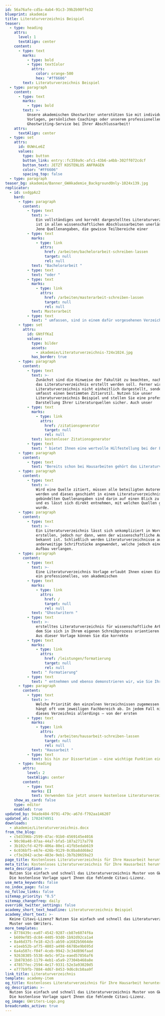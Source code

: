 ```yaml
---
id: 56a76afe-cd5a-4ab4-91c3-39b2b98ffe32
blueprint: akademie
title: Literaturverzeichnis Beispiel
teaser:
  - type: heading
    attrs:
      level: 1
      textAlign: center
    content:
      - type: text
        marks:
          - type: bold
          - type: textColor
            attrs:
              color: orange-500
              hex: "#ff6606"
        text: Literaturverzeichnis Beispiel
  - type: paragraph
    content:
      - type: text
        marks:
          - type: bold
        text: >-
          Unsere akademischen Ghostwriter unterstützen Sie mit individuellen
          Vorlagen, persönlichen Coachings oder unserem professionellen
          Ghostwriting-Service bei Ihrer Abschlussarbeit!
    attrs:
      textAlign: center
  - type: set
    attrs:
      id: 0UWnLe6Z
      values:
        type: button
        button_link: entry::fc359a9c-afc1-43b6-a4bb-302ff072cdcf
        button_text: JETZT KOSTENLOS ANFRAGEN
        color: "#FF6606"
        spacing_top: false
  - type: paragraph
teaser_bg: akademie/Banner_GWAkademie_BackgroundOnly-1024x139.jpg
replicator:
  - id: sxdgpAz2
    bard:
      - type: paragraph
        content:
          - type: text
            text: >-
              Ein vollständiges und korrekt dargestelltes Literaturverzeichnis
              ist in allen wissenschaftlichen Abschlussarbeiten unerlässlich.
              Jene Quellenangaben, die gewisse Teilbereiche einer
          - type: text
            marks:
              - type: link
                attrs:
                  href: /arbeiten/bachelorarbeit-schreiben-lassen
                  target: null
                  rel: null
            text: "Bachelorarbeit "
          - type: text
            text: "oder "
          - type: text
            marks:
              - type: link
                attrs:
                  href: /arbeiten/masterarbeit-schreiben-lassen
                  target: null
                  rel: null
            text: Masterarbeit
          - type: text
            text: " umfassen, sind in einem dafür vorgesehenen Verzeichnis zu nennen. Daher ist es für alle Studenten nicht unwesentlich, die geeignete Darstellungsform zu kennen."
      - type: set
        attrs:
          id: GNtFfKaI
          values:
            type: bilder
            assets:
              - akademie/Literaturverzeichnis-724x1024.jpg
            has_border: true
      - type: paragraph
        content:
          - type: text
            text: >-
              Zunächst sind die Hinweise der Fakultät zu beachten, nach denen
              das Literaturverzeichnis erstellt werden soll. Ferner wird das
              Literaturverzeichnis nicht einheitlich dargestellt, sondern
              umfasst einen bestimmten Zitierstil. Nutzen Sie unser
              Literaturverzeichnis Beispiel und stellen Sie eine professionelle
              Darstellung Ihrer Literaturquellen sicher. Auch unser
          - type: text
            marks:
              - type: link
                attrs:
                  href: /zitationsgenerator
                  target: null
                  rel: null
            text: kostenloser Zitationsgenerator
          - type: text
            text: " bietet Ihnen eine wertvolle Hilfestellung bei der Erstellung der Quellenangaben für Ihre wissenschaftliche Arbeit."
      - type: paragraph
        content:
          - type: text
            text: "Bereits schon bei Hausarbeiten gehört das Literaturverzeichnis zum Standard. Das Zitieren ist eine allgemein bekannte Vorgehensweise in wissenschaftlichen Arbeiten und benötigt ebenso ein Verzeichnis, in dem\_die Autoren aufgelistet sind."
      - type: paragraph
        content:
          - type: text
            text: >-
              Wird eine Quelle zitiert, müssen alle beteiligten Autoren genannt
              werden und dieses geschieht in einem Literaturverzeichnis. Die
              gebündelten Quellenangaben sind darin auf einen Blick zu finden
              und es lässt sich direkt entnehmen, mit welchen Quellen gearbeitet
              wurde.
      - type: paragraph
        content:
          - type: text
            text: >-
              Ein Literaturverzeichnis lässt sich unkompliziert in Word
              erstellen, jedoch nur dann, wenn der wissenschaftliche Aufbau
              bekannt ist. Schließlich werden Literaturverzeichnisse auch für
              anderweitige Schriftstücke angewendet, welche jedoch einen anderen
              Aufbau verlangen.
      - type: paragraph
        content:
          - type: text
            text: >-
              Eine Literaturverzeichnis Vorlage erlaubt Ihnen einen Einblick in
              ein professionelles, von akademischen
          - type: text
            marks:
              - type: link
                attrs:
                  href: /
                  target: null
                  rel: null
            text: "Ghostwritern "
          - type: text
            text: >-
              erstelltes Literaturverzeichnis für wissenschaftliche Arbeiten, an
              dem Sie sich in Ihrem eigenen Schreibprozess orientieren können.
              Aus dieser Vorlage können Sie die korrekte
          - type: text
            marks:
              - type: link
                attrs:
                  href: /leistungen/formatierung
                  target: null
                  rel: null
            text: " Formatierung"
          - type: text
            text: " entnehmen und ebenso demonstrieren wir, wie Sie Ihr Literaturverzeichnis in Word erstellen können."
      - type: paragraph
        content:
          - type: text
            text: >-
              Welche Priorität den einzelnen Verzeichnissen zugemessen wird,
              hängt oft vom jeweiligen Fachbereich ab. In jedem Fall nimmt
              dieses Verzeichnis allerdings – von der ersten
          - type: text
            marks:
              - type: link
                attrs:
                  href: /arbeiten/hausarbeit-schreiben-lassen
                  target: null
                  rel: null
            text: "Hausarbeit "
          - type: text
            text: bis hin zur Dissertation – eine wichtige Funktion ein.
      - type: heading
        attrs:
          level: 2
          textAlign: center
        content:
          - type: text
            marks: []
            text: Verwenden Sie jetzt unsere kostenlose Literaturverzeichnis-Vorlage
    show_as_card: false
    type: editor
    enabled: true
updated_by: 94ade404-9791-479c-a67d-f792aa146207
updated_at: 1702474951
downloads:
  - akademie/Literaturverzeichnis.docx
from_the_blog:
  - c5d3396b-2599-47ac-91b0-4569145e4016
  - 90c98a48-07aa-44a7-bfa5-187a2717a778
  - 3b102cfd-42f9-406a-80e1-41fb5edab619
  - 6c036bf5-e67e-426b-9129-0c8ba8dd68e2
  - cf3e2042-acbe-483e-9eb1-3b7b20659a23
page_title: Kostenloses Literaturverzeichnis für Ihre Hausarbeit herunterladen
meta_title: Kostenloses Literaturverzeichnis für Ihre Hausarbeit herunterladen
meta_description: >-
  Nutzen Sie einfach und schnell das Literaturverzeichnis Muster von GWriters.
  Die kostenlose Vorlage spart Ihnen die fehlende Citavi-Lizenz.
use_meta_keywords: false
no_index_page: false
no_follow_links: false
sitemap_priority: "0.5"
sitemap_changefreq: daily
override_twitter_settings: false
academy_short_text_headline: Literaturverzeichnis Beispiel
academy_short_text: >-
  Keine Citavi-Lizenz? Nutzen Sie einfach und schnell das Literaturverzeichnis
  Muster von GWriters.
more_templates:
  - 8778439c-ea07-4542-9287-cb87e6074f6a
  - b609ef85-dc84-4405-93d0-1b92d92ca1a4
  - 8a46d375-fe18-42c5-ab50-a1682b5664de
  - e1eeb52b-af75-4803-a498-6678be9b695d
  - 6a4a507c-f04f-4ceb-9942-3c34d896faad
  - 92638305-5538-4e5c-9f2a-eaed57856af6
  - 1b8783dd-1179-4eb1-a5a9-27304b468a8e
  - 47857fec-2594-4e17-9331-52e3a93020d5
  - e777b9fb-7884-4d67-8453-9d6c8cb0aa9f
link_title: Literaturverzeichnis
template: academy-item
og_title: Kostenloses Literaturverzeichnis für Ihre Hausarbeit herunterladen
og_description: >-
  Nutzen Sie einfach und schnell das Literaturverzeichnis Muster von GWriters.
  Die kostenlose Vorlage spart Ihnen die fehlende Citavi-Lizenz.
og_image: GWriters-Logo.png
breadcrumbs_active: true
---
```

